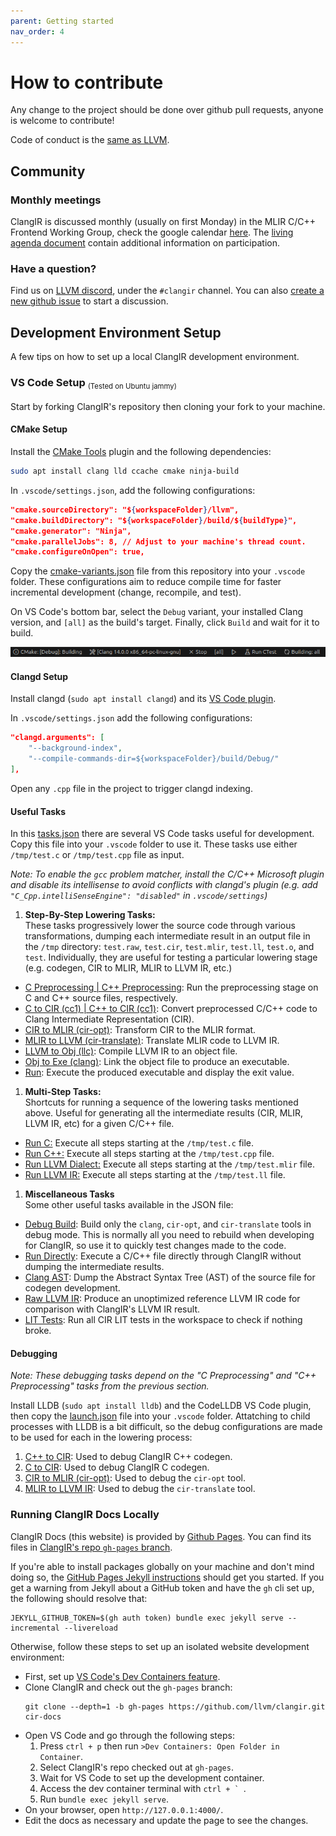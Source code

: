 ```yaml
---
parent: Getting started
nav_order: 4
---
```


# How to contribute

Any change to the project should be done over github pull requests, anyone is welcome to contribute!

Code of conduct is the [same as LLVM](https://llvm.org/docs/CodeOfConduct.html).

## Community

### Monthly meetings

ClangIR is discussed monthly (usually on first Monday) in the MLIR C/C++ Frontend Working Group, check the google calendar [here](https://calendar.google.com/calendar/u/0?cid=anZjZWFrbTNrYnBrdTNmNGpyc3YxbGtpZ29AZ3JvdXAuY2FsZW5kYXIuZ29vZ2xlLmNvbQ). The [living agenda document](https://docs.google.com/document/d/1-flHK3TjQUrkSO2Fdt4webZ2zCyeXxpTLMiRQbMW7hE) contain additional information on participation.

### Have a question?

Find us on [LLVM discord](https://discord.gg/xS7Z362), under the `#clangir`
channel. You can also [create a new github
issue](https://github.com/llvm/clangir/issues) to start a discussion.

## Development Environment Setup

A few tips on how to set up a local ClangIR development environment.

### VS Code Setup <sub><small style="font-weight: normal;">(Tested on Ubuntu jammy)</small></sub>

Start by forking ClangIR's repository then cloning your fork to your machine.

#### CMake Setup

Install the [CMake Tools](https://marketplace.visualstudio.com/items?itemName=ms-vscode.cmake-tools) plugin and the following dependencies:
```bash
sudo apt install clang lld ccache cmake ninja-build
```

In `.vscode/settings.json`, add the following configurations:
```json
"cmake.sourceDirectory": "${workspaceFolder}/llvm",
"cmake.buildDirectory": "${workspaceFolder}/build/${buildType}",
"cmake.generator": "Ninja",
"cmake.parallelJobs": 8, // Adjust to your machine's thread count.
"cmake.configureOnOpen": true,
```

Copy the [cmake-variants.json](../Files/cmake-variants.json) file from this repository into your `.vscode` folder. These configurations aim to reduce compile time for faster incremental development (change, recompile, and test).

On VS Code's bottom bar, select the `Debug` variant, your installed Clang version, and `[all]` as the build's target. Finally, click `Build` and wait for it to build.

![](../Images/cmake-integration-build.png)

#### Clangd Setup

Install clangd (`sudo apt install clangd`) and its [VS Code plugin](https://marketplace.visualstudio.com/items?itemName=llvm-vs-code-extensions.vscode-clangd).

In `.vscode/settings.json` add the following configurations:
```json
"clangd.arguments": [
    "--background-index",
    "--compile-commands-dir=${workspaceFolder}/build/Debug/"
],
```

Open any `.cpp` file in the project to trigger clangd indexing.

#### Useful Tasks

In this [tasks.json](../Files/tasks.json) there are several VS Code tasks useful for development. Copy this file into your `.vscode` folder to use it. These tasks use either `/tmp/test.c` or `/tmp/test.cpp` file as input.

*Note: To enable the `gcc` problem matcher, install the C/C++ Microsoft plugin and disable its intellisense to avoid conflicts with clangd's plugin (e.g. add `"C_Cpp.intelliSenseEngine": "disabled"` in `.vscode/settings`)*

1. **Step-By-Step Lowering Tasks:** \
 These tasks progressively lower the source code through various transformations, dumping each intermediate result in an output file in the `/tmp` directory: `test.raw`, `test.cir`, `test.mlir`, `test.ll`, `test.o`, and `test`. Individually, they are useful for testing a particular lowering stage (e.g. codegen, CIR to MLIR, MLIR to LLVM IR, etc.)
 - <u>C Preprocessing \| C++ Preprocessing</u>: Run the preprocessing stage on C and C++ source files, respectively.
 - <u>C to CIR (cc1) \| C++ to CIR (cc1)</u>: Convert preprocessed C/C++ code to Clang Intermediate Representation (CIR).
 - <u>CIR to MLIR (cir-opt)</u>: Transform CIR to the MLIR format.
 - <u>MLIR to LLVM (cir-translate)</u>: Translate MLIR code to LLVM IR.
 - <u>LLVM to Obj (llc)</u>: Compile LLVM IR to an object file.
 - <u>Obj to Exe (clang)</u>: Link the object file to produce an executable.
 - <u>Run</u>: Execute the produced executable and display the exit value.

1. **Multi-Step Tasks:**\
 Shortcuts for running a sequence of the lowering tasks mentioned above. Useful for generating all the intermediate results (CIR, MLIR, LLVM IR, etc) for a given C/C++ file.
 - <u>Run C:</u> Execute all steps starting at the `/tmp/test.c` file.
 - <u>Run C++:</u> Execute all steps starting at the `/tmp/test.cpp` file.
 - <u>Run LLVM Dialect:</u> Execute all steps starting at the `/tmp/test.mlir` file.
 - <u>Run LLVM IR:</u> Execute all steps starting at the `/tmp/test.ll` file.

1. **Miscellaneous Tasks**\
Some other useful tasks available in the JSON file:
 - <u>Debug Build</u>: Build only the `clang`, `cir-opt`, and `cir-translate` tools in debug mode. This is normally all you need to rebuild when developing for ClangIR, so use it to quickly test changes made to the code.
 - <u>Run Directly</u>: Execute a C/C++ file directly through ClangIR without dumping the intermediate results.
 - <u>Clang AST</u>: Dump the Abstract Syntax Tree (AST) of the source file for codegen development.
 - <u>Raw LLVM IR</u>: Produce an unoptimized reference LLVM IR code for comparison with ClangIR's LLVM IR result.
 - <u>LIT Tests</u>: Run all CIR LIT tests in the workspace to check if nothing broke.

#### Debugging

*Note: These debugging tasks depend on the "C Preprocessing" and "C++ Preprocessing" tasks from the previous section.*

Install LLDB (`sudo apt install lldb`) and the CodeLLDB VS Code plugin, then copy the [launch.json](../Files/launch.json) file into your `.vscode` folder. Attatching to child processes with LLDB is a bit difficult, so the debug configurations are made to be used for each in the lowering process:

1. <u>C++ to CIR</u>: Used to debug ClangIR C++ codegen.
1. <u>C to CIR</u>: Used to debug ClangIR C codegen.
1. <u>CIR to MLIR (cir-opt)</u>: Used to debug the `cir-opt` tool.
1. <u>MLIR to LLVM IR</u>: Used to debug the `cir-translate` tool.

### Running ClangIR Docs Locally

ClangIR Docs (this website) is provided by [Github Pages](https://pages.github.com/). You can find its files in [ClangIR's repo `gh-pages` branch](https://github.com/llvm/clangir/tree/gh-pages).

If you're able to install packages globally on your machine and don't
mind doing so, the [GitHub Pages Jekyll instructions](https://docs.github.com/en/pages/setting-up-a-github-pages-site-with-jekyll/testing-your-github-pages-site-locally-with-jekyll)
should get you started. If you get a warning from Jekyll about a GitHub
token and have the `gh` cli set up, the following should resolve that:

```shell
JEKYLL_GITHUB_TOKEN=$(gh auth token) bundle exec jekyll serve --incremental --livereload
```

Otherwise, follow these steps to set up an isolated website development
environment:
* First, set up [VS Code's Dev Containers feature](https://code.visualstudio.com/docs/devcontainers/containers).
* Clone ClangIR and check out the `gh-pages` branch:
  ```base
  git clone --depth=1 -b gh-pages https://github.com/llvm/clangir.git cir-docs
  ```
* Open VS Code and go through the following steps:
	1. Press `ctrl + p` then run `>Dev Containers: Open Folder in Container`.
	1. Select ClangIR's repo checked out at `gh-pages`.
	1. Wait for VS Code to set up the development container.
	1. Access the dev container terminal with ```ctrl + ` ```.
	1. Run `bundle exec jekyll serve`.
* On your browser, open `http://127.0.0.1:4000/`.
* Edit the docs as necessary and update the page to see the changes.
